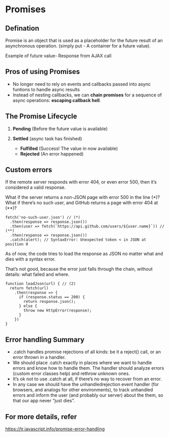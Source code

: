 # Promises

## Defination

Promise is an object that is used as a placeholder for the future result of an asynchronous operation. (simply put - A container for a future value).

Example of future value- Response from AJAX call

## Pros of using Promises

- No longer need to rely on events and callbacks passed into async funtions to handle async results
- Instead of nesting callbacks, we can **chain promises** for a sequence of async operations: **escaping callback hell**.

## The Promise Lifecycle

1. **Pending** (Before the future value is available)

2. **Settled** (async task has finished)
   - **Fulfilled** (Success! The value in now available)
   - **Rejected** (An error happened)

## Custom errors

If the remote server responds with error 404, or even error 500, then it’s considered a valid response.

What if the server returns a non-JSON page with error 500 in the line (\*)? What if there’s no such user, and GitHub returns a page with error 404 at (\*\*)?

```
fetch('no-such-user.json') // (*)
  .then(response => response.json())
  .then(user => fetch(`https://api.github.com/users/${user.name}`)) // (**)
  .then(response => response.json())
  .catch(alert); // SyntaxError: Unexpected token < in JSON at position 0

```

As of now, the code tries to load the response as JSON no matter what and dies with a syntax error.

That’s not good, because the error just falls through the chain, without details: what failed and where.

```
function loadJson(url) { // (2)
  return fetch(url)
    .then(response => {
      if (response.status == 200) {
        return response.json();
      } else {
        throw new HttpError(response);
      }
    })
}
```

## Error handling Summary

- .catch handles promise rejections of all kinds: be it a reject() call, or an error thrown in a handler.
- We should place .catch exactly in places where we want to handle errors and know how to handle them. The handler should analyze errors (custom error classes help) and rethrow unknown ones.
- It’s ok not to use .catch at all, if there’s no way to recover from an error.
- In any case we should have the unhandledrejection event handler (for browsers, and analogs for other environments), to track unhandled errors and inform the user (and probably our server) about the them, so that our app never “just dies”.

## For more details, refer

https://tr.javascript.info/promise-error-handling
